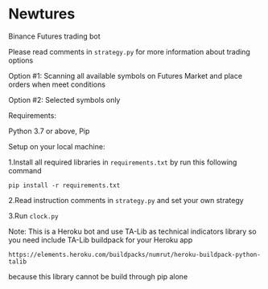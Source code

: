 # Newtures
Binance Futures trading bot

Please read comments in `strategy.py` for more information about trading options

Option #1: Scanning all available symbols on Futures Market and place orders when meet conditions

Option #2: Selected symbols only

Requirements:

Python 3.7 or above, Pip

Setup on your local machine:

1.Install all required libraries in `requirements.txt` by run this following command 

`pip install -r requirements.txt`

2.Read instruction comments in `strategy.py` and set your own strategy

3.Run `clock.py`

Note: This is a Heroku bot and use TA-Lib as technical indicators library so you need include TA-Lib buildpack for your Heroku app

`https://elements.heroku.com/buildpacks/numrut/heroku-buildpack-python-talib`

because this library cannot be build through pip alone

